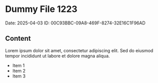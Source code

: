 # Dummy File 1223

Date: 2025-04-03
ID: 00C93BBC-09A8-469F-8274-32E16C1F96AD

## Content

Lorem ipsum dolor sit amet, consectetur adipiscing elit.
Sed do eiusmod tempor incididunt ut labore et dolore magna aliqua.

* Item 1
* Item 2
* Item 3

